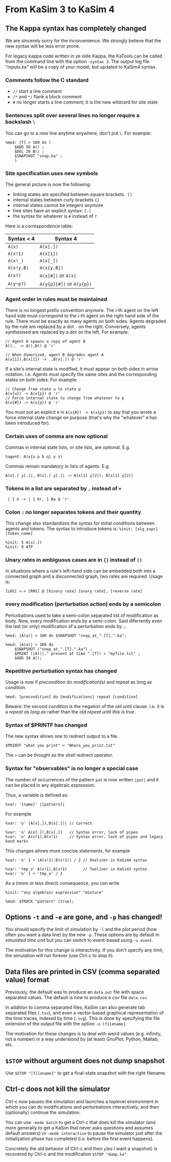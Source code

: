 # From KaSim 3 to KaSim 4

## The Kappa syntax has completely changed

We are sincerely sorry for the inconvenience. We strongly believe that
the new syntax will be less error prone.

For legacy kappa code written in ye olde Kappa, the KaTools can be
called from the command line with the option `-syntax 3`. The output log
file "inputs.ka" will be a copy of your model, but updated to KaSim4
syntax.

### Comments follow the C standard

* `//` start a line comment
* `/*` and `*/` flank a block comment
* `#` no longer starts a line comment; it is the new wildcard for site
state

### Sentences split over several lines no longer require a backslash `\`

You can go to a new line anytime anywhere, don't put `\`. For example:
```
%mod: [T] > 500 do (
    $ADD 50 A() ;
    $DEL 20 B() ;
    $SNAPSHOT "snap.ka" ;
    )
```

### Site specification uses new symbols

The general picture is now the following:

  * linking states are specified between square brackets ` []`
  * internal states between curly brackets `{}`
  * internal states cannot be integers anymore
  * free sites have an explicit syntax: `[.]`
  * the syntax for whatever is `#` instead of `?`

Here is a correspondence table:

Syntax < 4 | Syntax 4
----------|----------
`A(x)` | `A(x[.])`
`A(x!1)` | `A(x[1])`
`A(x!_)` | `A(x[_])`
`A(x!y.B)` | `A(x[y.B])`
`A(x?)` | `A(x[#])` or `A(x)`
`A(y~p?)` | `A(y{p}[#])` or `A(y{p})`

### Agent order in rules must be maintained

There is no longest prefix convention anymore. The _i_-th agent on the
left hand side must correspond to the _i_-th agent on the right hand
side of the rule. There must be exactly as many agents on both sides.
Agents degraded by the rule are replaced by a dot `.` on the right.
Conversely, agents synthesised are replaced by a dot on the left. For
example:
```
// Agent A spawns a copy of agent B
A(),. -> A(),B() @ 'r'

// When dimerized, agent B degrades agent A
A(x[1]),B(x[1]) -> .,B(x[.]) @ 'r'
```

If a site's internal state is modified, it must appear on both sides in
arrow notation. I.e. Agents must specify the same sites and the
corresponding states on both sides. For example:

```
// Change from state u to state p
A(x{u}) -> A(x{p}) @ 'r'
// Force internal state to change from whatever to p
A(x{#}) -> A(x{p}) @ 'r'
```

You must put an explicit `#` in `A(x{#}) -> A(x{p})` to
say that you wrote a force internal state change on purpose (that's
why the "whatever" `#` has been introduced for).

### Certain uses of comma are now optional

Commas in internal state lists, or site lists, are optional. E.g.
```
%agent: A(x{u p b q} y z)
```

Commas remain mandatory in lists of agents. E.g.
```
A(x[.] y[.]), B(x[.] y[.]) -> A(x[1] y[2]), B(x[1] y[2])
```

### Tokens in a list are separated by `,` instead of `+`

```
 | 1 U -> | 1 Kr, 1 Ba @ 'r'
```

### Colon `:` no longer separates tokens and their quantity
This change also standardizes the syntax for initial conditions between
agents and tokens. The syntax to introduce tokens is:
 `%init: [alg_expr] [token_name]`

```
%init: 5 A(x[.])
%init: 9 ATP
```

### Unary rates in ambiguous cases are in `{}` instead of `()`
In situations where a rule's left-hand side can be embedded both into a
connected graph and a disconnected graph, two rates are required. Usage
is:
```
[LHS] <-> [RHS] @ [binary rate] {unary rate}, [reverse rate]
```

### every modification (perturbation action) ends by a semicolon

Perturbations used to take a semi-colon separated list of modification
as body. Now, every modification ends by a semi-colon. Said
diferrently even the last (or only) modification of a perturbation
ends by `;`.

```
%mod: |A(a)| < 100 do $SNAPSHOT "snap_at_".[T].".ka";
```

```
%mod: |A(a)| < 100 do
    $SNAPSHOT ("snap_at_".[T].".ka") ;
    $PRINT (|A()|." present at time ".[T]) > "myfile.txt" ;
    $ADD 10 A();
```

### Repetitive perturbation syntax has changed
Usage is now if _precondition_ do _modification(s)_ and repeat as long
as _condition_.

```
%mod: [precondition] do [modifications] repeat [condition]
```

Beware: the second condition is the negation of the old until clause.
I.e. it is a _repeat as long as_ rather than the old _repeat until this
is true_.

### Syntax of $PRINTF has changed
The new syntax allows one to redirect output to a file.

```
$PRINTF "what you print" > "Where_you_print.txt"
```

The `>` can be thought as the shell redirect operator.

### Syntax for "observables" is no longer a special case

The number of occurrences of the pattern `pat` is now written `|pat|`
and it can be placed in any algebraic expression.

Thus, a variable is defined as:
```
%var: '[name]' |[pattern]|
```
For example
```
%var: 'o' |A(x[.]),B(x[.])| // Correct

%var: 'o' A(x[.]),B(x[.])   // Syntax error, lack of pipes
%var: 'o' A(x!1),B(x!1)     // Syntax error, lack of pipes and legacy bond marks
```


This changes allows more concise statements, for example
```
%var: 'o' 1 + |A(x!1),B(x!1)| / 2 // Oneliner in KaSim4 syntax

%var: 'tmp_o' A(x!1),B(x!1)       // Twoliner in KaSim3 syntax
%var: 'o' 1 + 'tmp_o' / 2
```

As a (more or less direct) consequence, you can write
```
%init: "any algebraic expression" "mixture"

%mod: $TRACK "pattern" [true];
```


## Options `-t` and `-e` are gone, and `-p` has changed!

You should specify the limit of simulation by `-l` and the plot period
(how often you want a data line) by the _new_ `-p`. These options are
by default in _simulated time unit_ but you can switch to event-based
using `-u event`.

The motivation for this change is interactivity. If you don't specify
any limit, the simulation will run forever (use Ctrl-c to stop it).

## Data files are printed in CSV (comma separated value) format
Previously, the default was to produce an `data.out` file with space
separated values.  The default is now to produce a _csv_ file
`data.csv`.

In addition to comma separated files, KaSim can also generate tab
separated files (`.tsv`), and even a vector-based graphical
representation of the time traces, indexed by time (`.svg`).
This is done by specifying the file extension of the output file with
the option `-o [filename]`.

The motivation for these changes is to deal with weird values
(e.g. infinity, not a number) in a way understood by (at least)
GnuPlot, Python, Matlab, etc.

## `$STOP` without argument does not dump snapshot

Use `$STOP "[filename]"` to get a final-state snapshot with the right
filename.

## Ctrl-c does not kill the simulator

Ctrl-c now pauses the simulation and launches a toplevel environment in
which you can do modifications and perturbations interactively, and
then (optionally) continue the simulation.

You can use `-mode batch` to get a Ctrl-c that does kill the simulator
(and more generally to get a KaSim that never asks questions and assumes
default answers) or `-mode interactive` to pause the simulator just
after the initialization phase has completed (i.e. before the first
event happens).

Concretely the old behavior of Ctrl-c and then `y`(es I want a snapshot)
is recovered by Ctrl-c and the modification `$STOP "dump.ka"`
